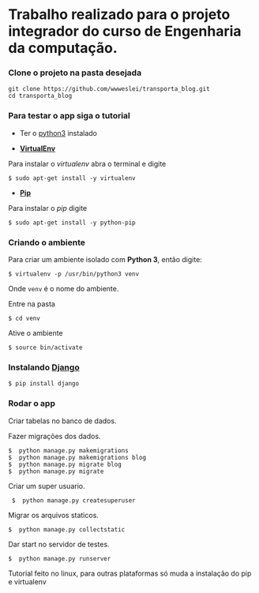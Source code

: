 # Trabalho realizado para o projeto integrador do curso de Engenharia da computação.


### Clone o projeto na pasta desejada
```
git clone https://github.com/wwweslei/transporta_blog.git
cd transporta_blog
``` 

### Para testar o app siga o tutorial

* Ter o [python3][1] instalado

* **[VirtualEnv][2]**
 
Para instalar o *virtualenv* abra o terminal e digite

	$ sudo apt-get install -y virtualenv

* **[Pip][3]**
 
Para instalar o *pip* digite

	$ sudo apt-get install -y python-pip

### Criando o ambiente

Para criar um ambiente isolado com  **Python 3**, então digite:

	$ virtualenv -p /usr/bin/python3 venv

Onde ``venv`` é o nome do ambiente.

Entre na pasta

	$ cd venv

Ative o ambiente

	$ source bin/activate
### Instalando [Django][0]

	$ pip install django

### Rodar o app 

Criar tabelas no banco de dados.

Fazer migrações dos dados.

    $  python manage.py makemigrations
    $  python manage.py makemigrations blog
    $  python manage.py migrate blog
    $  python manage.py migrate


Criar um super usuario.

     $  python manage.py createsuperuser
Migrar os arquivos staticos.

    $  python manage.py collectstatic
Dar start no servidor de testes.

    $  python manage.py runserver
    
Tutorial feito no linux, para outras plataformas só muda a instalação do pip e virtualenv 


[0]: https://www.djangoproject.com/
[2]: https://virtualenv.pypa.io/en/latest/
[3]: http://pip.readthedocs.org/en/latest/
[1]: https://www.python.org/